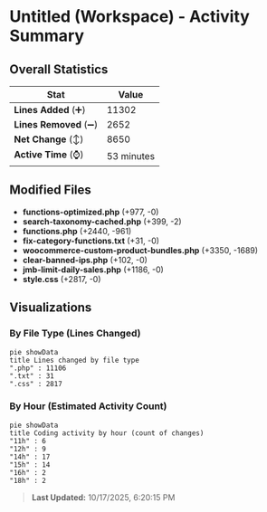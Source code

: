 # Untitled (Workspace) - Activity Summary 

## Overall Statistics

| Stat                   | Value                                                             |
| ---------------------- | ----------------------------------------------------------------- |
| **Lines Added** (➕)   | 11302                                          |
| **Lines Removed** (➖) | 2652                                        |
| **Net Change** (↕)    | 8650                |
| **Active Time** (⌚)   | 53 minutes |


## Modified Files
- **functions-optimized.php** (+977, -0)
- **search-taxonomy-cached.php** (+399, -2)
- **functions.php** (+2440, -961)
- **fix-category-functions.txt** (+31, -0)
- **woocommerce-custom-product-bundles.php** (+3350, -1689)
- **clear-banned-ips.php** (+102, -0)
- **jmb-limit-daily-sales.php** (+1186, -0)
- **style.css** (+2817, -0)

## Visualizations

### By File Type (Lines Changed)

```mermaid
pie showData
title Lines changed by file type
".php" : 11106
".txt" : 31
".css" : 2817
```

### By Hour (Estimated Activity Count)

```mermaid
pie showData
title Coding activity by hour (count of changes)
"11h" : 6
"12h" : 9
"14h" : 17
"15h" : 14
"16h" : 2
"18h" : 2
```


> **Last Updated:** 10/17/2025, 6:20:15 PM